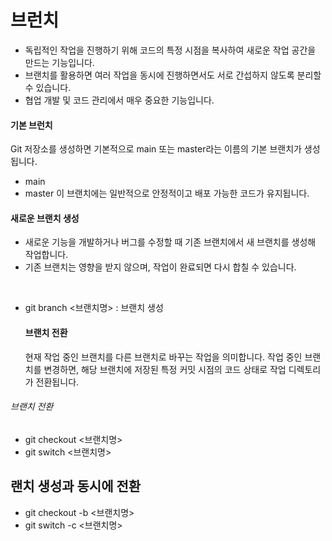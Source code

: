 # 브런치 
   - 독립적인 작업을 진행하기 위해 코드의 특정 시점을 복사하여 새로운 작업 공간을 만드는 기능입니다.
   - 브랜치를 활용하면 여러 작업을 동시에 진행하면서도 서로 간섭하지 않도록 분리할 수 있습니다.
   - 협업 개발 및 코드 관리에서 매우 중요한 기능입니다.
#### 기본 브런치 
Git 저장소를 생성하면 기본적으로 main 또는 master라는 이름의 기본 브랜치가 생성됩니다.
  - main
  - master
이 브랜치에는 일반적으로 안정적이고 배포 가능한 코드가 유지됩니다.
#### 새로운 브랜치 생성
- 새로운 기능을 개발하거나 버그를 수정할 때 기존 브랜치에서 새 브랜치를 생성해 작업합니다.
- 기존 브랜치는 영향을 받지 않으며, 작업이 완료되면 다시 합칠 수 있습니다.
<br>

- git branch <브랜치명>   : 브랜치 생성
  #### 브랜치 전환
  현재 작업 중인 브랜치를 다른 브랜치로 바꾸는 작업을 의미합니다.
  작업 중인 브랜치를 변경하면, 해당 브랜치에 저장된 특정 커밋 시점의 코드 상태로 작업 디렉토리가 전환됩니다.
###### 브랜치 전환
- git checkout <브랜치명>  
- git switch <브랜치명>
## 랜치 생성과 동시에 전환
- git checkout -b <브랜치명>
- git switch -c <브랜치명>
##




